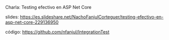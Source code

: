 Charla: Testing efectivo en ASP Net Core

slides: https://es.slideshare.net/NachoFanjulCorteguer/testing-efectivo-en-asp-net-core-229136950

código: https://github.com/nfanjul/IntegrationTest